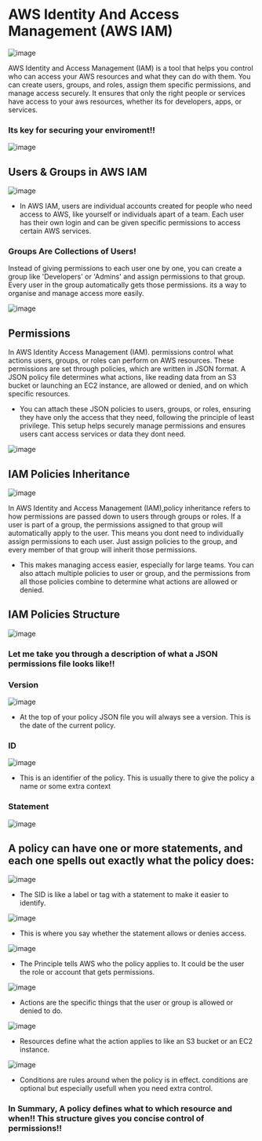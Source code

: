 # AWS Identity And Access Management (AWS IAM) 
![image](https://github.com/user-attachments/assets/8cca882b-b630-4db8-93da-23b90ded2030) 

AWS Identity and Access Management (IAM) is a tool that helps you control who can access your AWS resources and what they 
can do with them. You can create users, groups, and roles, assign them specific permissions, and manage access securely. It ensures that
only the right people or services have access to your aws resources, whether its for developers, apps, or services.

### Its key for securing your enviroment!! 

![image](https://github.com/user-attachments/assets/d1b08254-0768-41e8-8aa9-63a3fa63c746)

## Users & Groups in AWS IAM

![image](https://github.com/user-attachments/assets/d5203f1a-c467-493b-ba56-d246263cf9b3)

- In AWS IAM, users are individual accounts created for people who need access to AWS, like yourself or individuals apart of a team. Each user has their 
own login and can be given specific permissions to access certain AWS services.

### Groups Are Collections of Users!

Instead of giving permissions to each user one by one, you can create a group like 'Developers' or 'Admins' and assign permissions to that group. Every user in the group
automatically gets those permissions. its a way to organise and manage access more easily.

![image](https://github.com/user-attachments/assets/0b45a217-874d-498d-99ce-2e7b057f44b4)

## Permissions

In AWS Identity Access Management (IAM). permissions control what actions users, groups, or roles can perform on AWS resources. These permissions are set through policies, which are written in JSON format. A JSON policy file determines what actions, like reading data from an S3 bucket or launching an EC2 instance, are allowed or denied, and on which specific resources.

- You can attach these JSON policies to users, groups, or roles, ensuring they have only the access that they need, following the principle of least privilege. This setup helps securely manage permissions and ensures users cant access services or data they dont need.

![image](https://github.com/user-attachments/assets/0fe6e301-e6a4-4317-92e5-47fa33059318)

## IAM Policies Inheritance 
![image](https://github.com/user-attachments/assets/e1be30fd-eef4-4c37-9c04-2d88001d204e)

In AWS Identity and Access Management (IAM),policy inheritance refers to how permissions are passed down to users through groups or roles. If a user is part of a group, the permissions assigned to that group will automatically apply to the user. This means you dont need to individually assign permissions to each user. Just assign policies to the group, and every member of that group will inherit those permissions.

- This makes managing access easier, especially for large teams. You can also attach multiple policies to user or group, and the permissions from all those policies combine to determine what actions are allowed or denied.

## IAM Policies Structure 
![image](https://github.com/user-attachments/assets/8ce6778d-f943-49ec-90cb-91ba4d328a13)

### Let me take you through a description of what a JSON permissions file looks like!!

### Version ### 
![image](https://github.com/user-attachments/assets/bbb650de-3e7a-436f-8493-c2cf7daa8eaf)

- At the top of your policy JSON file you will always see a version. This is the date of the current policy.

### ID ###
![image](https://github.com/user-attachments/assets/6f64290d-b0a4-4e65-8e1b-55823ebb67cd)

- This is an identifier of the policy. This is usually there to give the policy a name or some extra context

### Statement ### 
![image](https://github.com/user-attachments/assets/eaaae631-52d2-48f6-8ed6-6249788409d9)

## A policy can have one or more statements, and each one spells out exactly what the policy does:

![image](https://github.com/user-attachments/assets/5fb270c0-38e1-4c9e-84f0-d006c9faf4cb)

- The SID is like a label or tag with a statement to make it easier to identify.

![image](https://github.com/user-attachments/assets/62433ec9-6907-44de-9c50-7a678a185156)

- This is where you say whether the statement allows or denies access.

![image](https://github.com/user-attachments/assets/a4f3fe9e-4fb4-497d-a524-468ad3122347)

- The Principle tells AWS who the policy applies to. It could be the user the role or account that gets permissions.

![image](https://github.com/user-attachments/assets/8dc631d8-9a01-4e8c-a9f3-eaea1214a815)

- Actions are the specific things that the user or group is allowed or denied to do.

![image](https://github.com/user-attachments/assets/6b68a258-415c-43ec-9cfb-de7325c3656b)

- Resources define what the action applies to like an S3 bucket or an EC2 instance.

![image](https://github.com/user-attachments/assets/ff61e083-1ce1-4fac-bcc3-5ac6a6c4221a)

- Conditions are rules around when the policy is in effect. conditions are optional but especially usefull when you need extra control.

### In Summary, A policy defines what to which resource and when!! This structure gives you concise control of permissions!!
